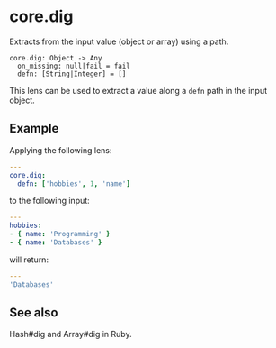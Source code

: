 # core.dig

Extracts from the input value (object or array) using a path.

```
core.dig: Object -> Any
  on_missing: null|fail = fail
  defn: [String|Integer] = []
```

This lens can be used to extract a value along a `defn`
path in the input object.

## Example

Applying the following lens:

```yaml
---
core.dig:
  defn: ['hobbies', 1, 'name']
```

to the following input:

```yaml
---
hobbies:
- { name: 'Programming' }
- { name: 'Databases' }
```

will return:

```yaml
---
'Databases'
```

## See also

Hash#dig and Array#dig in Ruby.
